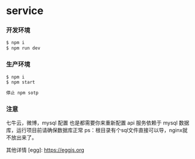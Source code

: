 # service

### 开发环境

```bash
$ npm i
$ npm run dev
```

### 生产环境

```bash
$ npm i
$ npm start

停止 npm sotp
```

### 注意

七牛云，微博，mysql 配置 也是都需要你来重新配置
api 服务依赖于 mysql 数据库，运行项目前请确保数据库正常
ps：根目录有个sql文件直接可以导，nginx就不放出来了。

其他详情 [egg]: https://eggjs.org
